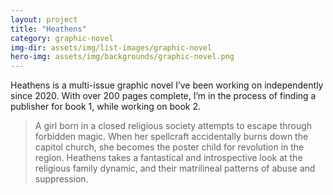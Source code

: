 ```yaml
---
layout: project
title: "Heathens"
category: graphic-novel
img-dir: assets/img/list-images/graphic-novel
hero-img: assets/img/backgrounds/graphic-novel.png
---
```


Heathens is a multi-issue graphic novel I’ve been working on independently since 2020.
With over 200 pages complete, I’m in the process of finding a publisher for book 1, while working on book 2.

> A girl born in a closed religious society attempts to escape through forbidden magic. When her spellcraft accidentally burns down the capitol church, she becomes the poster child for revolution in the region. Heathens takes a fantastical and introspective look at the religious family dynamic, and their matrilineal patterns of abuse and suppression. 